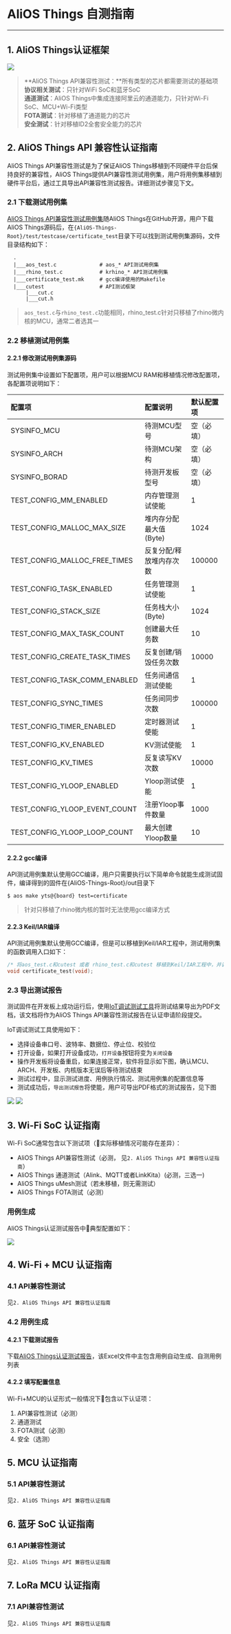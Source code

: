 # AliOS Things 自测指南

---

## 1. AliOS Things认证框架

![](/assets/certificate_framework.png)

> **AliOS Things API兼容性测试：**所有类型的芯片都需要测试的基础项  
> **协议相关测试**：只针对WiFi SoC和蓝牙SoC  
> **通道测试**：AliOS Things中集成连接阿里云的通道能力，只针对Wi-Fi SoC、MCU+Wi-Fi类型  
> **FOTA测试**：针对移植了通道能力的芯片  
> **安全测试**：针对移植ID2全套安全能力的芯片

## 2. AliOS Things API 兼容性认证指南

AliOS Things API兼容性测试是为了保证AliOS Things移植到不同硬件平台后保持良好的兼容性，AliOS Things提供API兼容性测试用例集，用户将用例集移植到硬件平台后，通过工具导出API兼容性测试报告。详细测试步骤见下文。

### 2.1 下载测试用例集

[AliOS Things API兼容性测试用例集](https://github.com/alibaba/AliOS-Things/blob/master/test/testcase/certificate_test)随AliOS Things在GitHub开源，用户下载AliOS Things源码后，在`{AliOS-Things-Root}/test/testcase/certificate_test`目录下可以找到测试用例集源码，文件目录结构如下：

```
  .
  |___aos_test.c              # aos_* API测试用例集
  |___rhino_test.c            # krhino_* API测试用例集
  |___certificate_test.mk     # gcc编译使用的Makefile
  |___cutest                  # API测试框架
      |___cut.c
      |___cut.h
```

> `aos_test.c`与`rhino_test.c`功能相同，rhino\_test.c针对只移植了rhino微内核的MCU，通常二者选其一

### 2.2 移植测试用例集

#### 2.2.1 修改测试用例集源码

测试用例集中设置如下配置项，用户可以根据MCU RAM和移植情况修改配置项，各配置项说明如下：

| 配置项 | 配置说明 | 默认配置项 |
| :--- | :--- | :--- |
| SYSINFO\_MCU | 待测MCU型号 | 空（必填） |
| SYSINFO\_ARCH | 待测MCU架构 | 空（必填） |
| SYSINFO\_BORAD | 待测开发板型号 | 空（必填） |
| TEST\_CONFIG\_MM\_ENABLED | 内存管理测试使能 | 1 |
| TEST\_CONFIG\_MALLOC\_MAX\_SIZE | 堆内存分配最大值\(Byte\) | 1024 |
| TEST\_CONFIG\_MALLOC\_FREE\_TIMES | 反复分配/释放堆内存次数 | 100000 |
| TEST\_CONFIG\_TASK\_ENABLED | 任务管理测试使能 | 1 |
| TEST\_CONFIG\_STACK\_SIZE | 任务栈大小\(Byte\) | 1024 |
| TEST\_CONFIG\_MAX\_TASK\_COUNT | 创建最大任务数 | 10 |
| TEST\_CONFIG\_CREATE\_TASK\_TIMES | 反复创建/销毁任务次数 | 10000 |
| TEST\_CONFIG\_TASK\_COMM\_ENABLED | 任务间通信测试使能 | 1 |
| TEST\_CONFIG\_SYNC\_TIMES | 任务间同步次数 | 100000 |
| TEST\_CONFIG\_TIMER\_ENABLED | 定时器测试使能 | 1 |
| TEST\_CONFIG\_KV\_ENABLED | KV测试使能 | 1 |
| TEST\_CONFIG\_KV\_TIMES | 反复读写KV次数 | 10000 |
| TEST\_CONFIG\_YLOOP\_ENABLED | Yloop测试使能 | 1 |
| TEST\_CONFIG\_YLOOP\_EVENT\_COUNT | 注册Yloop事件数量 | 1000 |
| TEST\_CONFIG\_YLOOP\_LOOP\_COUNT | 最大创建Yloop数量 | 10 |

#### 2.2.2 gcc编译

API测试用例集默认使用GCC编译，用户只需要执行以下简单命令就能生成测试固件，编译得到的固件在{AliOS-Things-Root}/out目录下

```
$ aos make yts@{board} test=certificate
```

> 针对只移植了rhino微内核的暂时无法使用gcc编译方式

#### 2.2.3 Keil/IAR编译

API测试用例集默认使用GCC编译，但是可以移植到Keil/IAR工程中，测试用例集的函数调用入口如下：

```cpp
/* 将aos_test.c和cutest 或者 rhino_test.c和cutest 移植到Keil/IAR工程中，并调用该接口 */
void certificate_test(void);
```

### 2.3 导出测试报告

测试固件在开发板上成功运行后，使用[IoT调试测试工具](http://alios-things.oss-cn-shanghai.aliyuncs.com/AliOSThings/IoT调试测试工具.exe)将测试结果导出为PDF文档，该文档将作为AliOS Things API兼容性测试报告在认证申请阶段提交。

IoT调试测试工具使用如下：

* 选择设备串口号、波特率、数据位、停止位、校验位
* 打开设备，如果打开设备成功，`打开设备`按钮将变为`关闭设备`
* 操作开发板将设备重启，如果连接正常，软件将显示如下图，确认MCU、ARCH、开发板、内核版本无误后等待测试结束
* 测试过程中，显示测试进度、用例执行情况、测试用例集的配置信息等
* 测试成功后，`导出测试报告`将使能，用户可导出PDF格式的测试报告，见下图

![](/assets/certification_api_tool.png)
![](/assets/certification_api_tool2.png)

## 3. Wi-Fi SoC 认证指南
Wi-Fi SoC通常包含以下测试项（实际移植情况可能存在差异）：
- AliOS Things API兼容性测试（必测， 见`2. AliOS Things API 兼容性认证指南`）
- AliOS Things 通道测试（Alink、MQTT或者LinkKita）(必测，三选一)
- AliOS Things uMesh测试（若未移植，则无需测试）
- AliOS Things FOTA测试（必测）

### 用例生成
AliOS Things认证测试报告中典型配置如下：

![](/assets/certification_config_wifi_soc.png)

## 4. Wi-Fi + MCU 认证指南

### 4.1 API兼容性测试

见`2. AliOS Things API 兼容性认证指南`

### 4.2 用例生成

#### 4.2.1 下载测试报告

下载[AliOS Things认证测试报告](/www.alibaba.com)，该Excel文件中主包含用例自动生成、自测用例列表

#### 4.2.2 填写配置信息

Wi-Fi+MCU的认证形式一般情况下包含以下认证项：
1. API兼容性测试（必测）
2. 通道测试
3. FOTA测试（必测）
4. 安全（选测）

## 5. MCU 认证指南

### 5.1 API兼容性测试

见`2. AliOS Things API 兼容性认证指南`

## 6. 蓝牙 SoC 认证指南

### 6.1 API兼容性测试

见`2. AliOS Things API 兼容性认证指南`

## 7. LoRa MCU 认证指南

### 7.1 API兼容性测试

见`2. AliOS Things API 兼容性认证指南`

